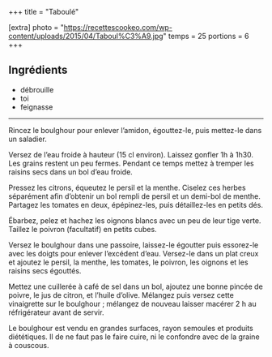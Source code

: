 +++
title = "Taboulé"

[extra]
photo = "https://recettescookeo.com/wp-content/uploads/2015/04/Taboul%C3%A9.jpg"
temps = 25
portions = 6
+++

## Ingrédients

- débrouille
- toi
- feignasse

---

Rincez le boulghour pour enlever l’amidon, égouttez-le, puis mettez-le dans un saladier.

Versez de l’eau froide à hauteur (15 cl environ). Laissez gonfler 1h à 1h30. Les grains restent un peu fermes. Pendant ce temps mettez à tremper les raisins secs dans un bol d’eau froide.

Pressez les citrons, équeutez le persil et la menthe. Ciselez ces herbes séparément afin d’obtenir un bol rempli de persil et un demi-bol de menthe. Partagez les tomates en deux, épépinez-les, puis détaillez-les en petits dés.

Ébarbez, pelez et hachez les oignons blancs avec un peu de leur tige verte. Taillez le poivron (facultatif) en petits cubes.

Versez le boulghour dans une passoire, laissez-le égoutter puis essorez-le avec les doigts pour enlever l’excédent d’eau. Versez-le dans un plat creux et ajoutez le persil, la menthe, les tomates, le poivron, les oignons et les raisins secs égouttés.

Mettez une cuillerée à café de sel dans un bol, ajoutez une bonne pincée de poivre, le jus de citron, et l’huile d’olive. Mélangez puis versez cette vinaigrette sur le boulghour ; mélangez de nouveau laisser macérer 2 h au réfrigérateur avant de servir.

Le boulghour est vendu en grandes surfaces, rayon semoules et produits diététiques. Il de ne faut pas le faire cuire, ni le confondre avec de la graine à couscous.
